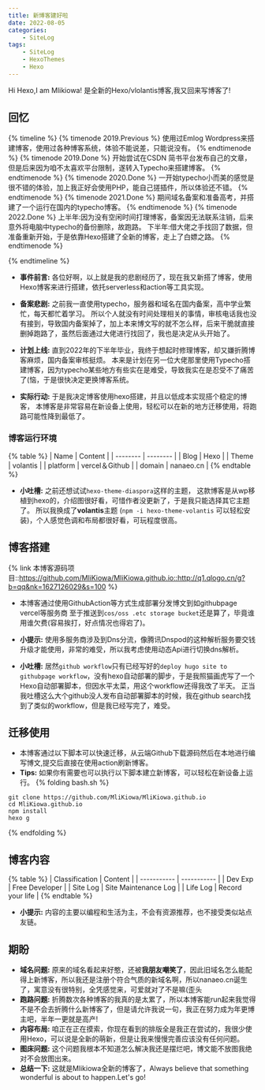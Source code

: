 ```yaml
---
title: 新博客建好啦
date: 2022-08-05
categories:
    - SiteLog
tags:
    - SiteLog
    - HexoThemes
    - Hexo
---
```

Hi Hexo,I am Mlikiowa!
是全新的Hexo/vlolantis博客,我又回来写博客了!
<!-- more -->

## 回忆

{% timeline %}
{% timenode 2019.Previous %}
使用过Emlog Wordpress来搭建博客，使用过各种博客系统，体验不能说差，只能说没有。
{% endtimenode %}
{% timenode 2019.Done %}
开始尝试在CSDN 简书平台发布自己的文章，但是后来因为咱不太喜欢平台限制，遂转入Typecho来搭建博客。
{% endtimenode %}
{% timenode 2020.Done %}
一开始typecho小而美的感觉是很不错的体验，加上我正好会使用PHP，能自己搓插件，所以体验还不错。
{% endtimenode %}
{% timenode 2021.Done %}
期间域名备案和准备高考，并搭建了一个运行在国内的typecho博客。
{% endtimenode %}
{% timenode 2022.Done  %}
上半年:因为没有空闲时间打理博客，备案因无法联系注销，后来意外将电脑中typecho的备份删除，故跑路。
下半年:借大佬之手找回了数据，但准备重新开始，于是依靠Hexo搭建了全新的博客，走上了白嫖之路。
{% endtimenode %}

{% endtimeline %}

* **事件前言:** 各位好啊，以上就是我的悲剧经历了，现在我又新搭了博客，使用Hexo博客来进行搭建，依托serverless和action等工具实现。

* **备案悲剧:** 之前我一直使用typecho，服务器和域名在国内备案，高中学业繁忙，每天都忙着学习。
所以个人就没有时间处理相关的事情，审核电话我也没有接到，导致国内备案掉了，加上本来博文写的就不怎么样，后来干脆就直接删掉跑路了，虽然后面通过大佬进行找回了，我也是决定从头开始了。

* **计划上线:** 直到2022年的下半年毕业，我终于想起时修理博客，却又嫌折腾博客麻烦，国内备案审核挺烦。
本来是计划在另一位大佬那里使用Typecho搭建博客，因为typecho某些地方有些实在是难受，导致我实在是忍受不了痛苦了(恼，于是很快决定更换博客系统。

* **实际行动:** 于是我决定博客使用hexo搭建，并且以低成本实现搭个稳定的博客，
本博客是非常容易在新设备上使用，轻松可以在新的地方迁移使用，将跑路可能性降到最低了。
### 博客运行环境
{% table %}
| Name | Content |
| -------- | -------- |
| Blog | Hexo |
| Theme | volantis |
| platform | vercel＆Github |
| domain | nanaeo.cn |
{% endtable %}

* **小吐槽:** 之前还想试试`hexo-theme-diaspora`这样的主题，
这款博客是从wp移植到hexo的，介绍图很好看，可惜作者没更新了，于是我只能选择其它主题了。
所以我换成了**volantis**主题 (`npm -i hexo-theme-volantis` 可以轻松安装)，个人感觉色调和布局都很好看，可玩程度很高。

## 博客搭建
{% link 本博客源码项目::https://github.com/MliKiowa/MliKiowa.github.io::http://q1.qlogo.cn/g?b=qq&nk=1627126029&s=100 %}
* 本博客通过使用GithubAction等方式生成部署分发博文到如githubpage vercel等服务商
至于推送到`cos/oss .etc storage bucket`还是算了，毕竟谁用谁欠费(容易挨打，好点情况也得宕了)。

* **小提示:** 使用多服务商涉及到Dns分流，像腾讯Dnspod的这种解析服务要交钱升级才能使用，非常的难受，所以我考虑使用动态Api进行切换dns解析。
* **小吐槽:** 居然`github workflow`只有已经写好的`deploy hugo site to githubpage workflow`，没有hexo自动部署的脚步，于是我照猫画虎写了一个Hexo自动部署脚本，但因水平太菜，用这个workflow还得我改了半天。
正当我吐槽这么大个github没人发布自动部署脚本的时候，我在github search找到了类似的workflow，但是我已经写完了，难受。

## 迁移使用
* 本博客通过以下脚本可以快速迁移，从云端Github下载源码然后在本地进行编写博文,提交后直接在使用action刷新博客。
* **Tips:** 如果你有需要也可以执行以下脚本建立新博客，可以轻松在新设备上运行。
{% folding bash.sh %}
```
git clone https://github.com/MliKiowa/MliKiowa.github.io
cd MliKiowa.github.io
npm install
hexo g
```
{% endfolding %}
## 博客内容
{% table %}
| Classification | Content |
| ----------- | ----------- |
| Dev Exp | Free Developer |
| Site Log | Site Maintenance Log |
| Life Log | Record your life  | 
 {% endtable %} 
 * **小提示:** 内容的主要以编程和生活为主，不会有资源推荐，也不接受类似站点友链。
## 期盼
* **域名问题:** 原来的域名看起来好憨，还被**我朋友嘲笑了**，因此旧域名怎么能配得上新博客，所以我还是注册个符合气质的新域名啊，所以nanaeo.cn诞生了，寓意没有很特别，全凭感觉来，可爱就对了不是嘛(歪头
* **跑路问题:** 折腾数次各种博客的我真的是太累了，所以本博客能run起来我觉得不是不会去折腾什么新博客了，但是请允许我说一句，我正在努力成为年更博主吧，半年一更就是高产!
* **内容布局:** 咱正在正在摸索，你现在看到的排版全是我正在尝试的，我很少使用Hexo，可以说是全新的萌新，但是让我来慢慢完善应该没有任何问题。
* **图床问题:** 这个问题我根本不知道怎么解决我还是摆烂吧，博文能不放图我绝对不会放图出来。
* **总结一下:** 这就是Mlikiowa全新的博客了，Always believe that something wonderful is about to happen.Let's go!
